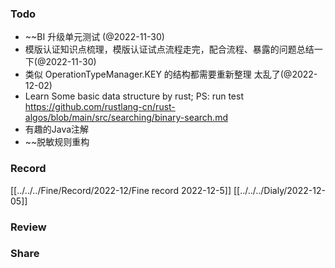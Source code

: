 
###  Todo
 - ~~BI 升级单元测试 (@2022-11-30)
 - 模版认证知识点梳理，模版认证试点流程走完，配合流程、暴露的问题总结一下(@2022-11-30)
 - 类似 OperationTypeManager.KEY 的结构都需要重新整理 太乱了(@2022-12-02)
 - Learn Some basic data structure by rust; PS: run test https://github.com/rustlang-cn/rust-algos/blob/main/src/searching/binary-search.md
 - 有趣的Java注解
 - ~~脱敏规则重构



### Record

[[../../../Fine/Record/2022-12/Fine record 2022-12-5]]
[[../../../Dialy/2022-12-05]]



### Review



### Share
